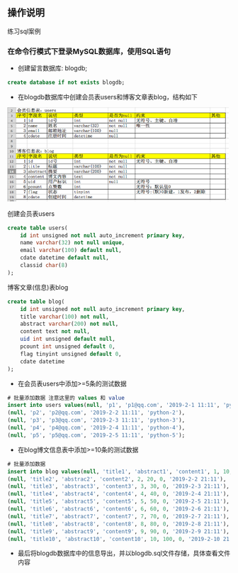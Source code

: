 操作说明
---

练习sql案例

### 在命令行模式下登录MySQL数据库，使用SQL语句

- 创建留言数据库: blogdb;

```sql
create database if not exists blogdb;
```

- 在blogdb数据库中创建会员表users和博客文章表blog，结构如下

<img src='screenshoot/sql1.png' width='500' />

创建会员表users

```sql
create table users(
	id int unsigned not null auto_increment primary key,
	name varchar(32) not null unique,
	email varchar(100) default null,
	cdate datetime default null,
	classid char(8)
);
```

博客文章(信息)表blog

```sql
create table blog(
	id int unsigned not null auto_increment primary key,
	title varchar(100) not null,
	abstract varchar(200) not null,
	content text not null,
	uid int unsigned default null,
	pcount int unsigned default 0,
	flag tinyint unsigned default 0,
	cdate datetime
);
```

- 在会员表users中添加>=5条的测试数据

```sql
# 批量添加数据 注意这里的 values 和 value
insert into users values(null, 'p1', 'p1@qq.com', '2019-2-1 11:11', 'python-1'), 
(null, 'p2', 'p2@qq.com', '2019-2-2 11:11', 'python-2'),
(null, 'p3', 'p3@qq.com', '2019-2-3 11:11', 'python-3'),
(null, 'p4', 'p4@qq.com', '2019-2-4 11:11', 'python-4'),
(null, 'p5', 'p5@qq.com', '2019-2-5 11:11', 'python-5');
```

- 在blog博文信息表中添加>=10条的测试数据

```sql
# 批量添加数据
insert into blog values(null, 'title1', 'abstract1', 'content1', 1, 10, 0, '2019-2-1 21:11'), 
(null, 'title2', 'abstrac2', 'content2', 2, 20, 0, '2019-2-2 21:11'),
(null, 'title3', 'abstract3', 'content3', 3, 30, 0, '2019-2-3 21:11'),
(null, 'title4', 'abstract4', 'content4', 4, 40, 0, '2019-2-4 21:11'),
(null, 'title5', 'abstract5', 'content5', 5, 50, 0, '2019-2-5 21:11'),
(null, 'title6', 'abstract6', 'content6', 6, 60, 0, '2019-2-6 21:11'),
(null, 'title7', 'abstract7', 'content7', 7, 70, 0, '2019-2-7 21:11'),
(null, 'title8', 'abstract8', 'content8', 8, 80, 0, '2019-2-8 21:11'),
(null, 'title9', 'abstract9', 'content9', 9, 90, 0, '2019-2-9 21:11'),
(null, 'title10', 'abstract10', 'content10', 10, 100, 0, '2019-2-10 21:11');
```

- 最后将blogdb数据库中的信息导出，并以blogdb.sql文件存储，具体查看文件内容